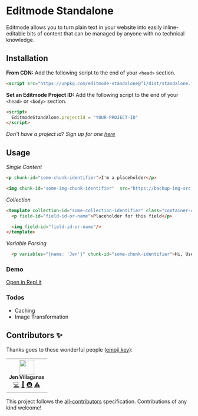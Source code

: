 # Editmode Standalone

Editmode allows you to turn plain text in your website into easily inline-editable bits of content that can be managed by anyone with no technical knowledge.

## Installation
**From CDN:** Add the following script to the end of your `<head>` section.
```HTML
<script src="https://unpkg.com/editmode-standalone@^1/dist/standalone.js"></script>
```

**Set an Editmode Project ID:** Add the following script to the end of your `<head>` or `<body>` section.
```HTML
<script>
  EditmodeStandAlone.projectId = "YOUR-PROJECT-ID"
</script>
```
*Don't have a project id? Sign up for one [here](https://editmode.com/users/sign_up?private_beta=true)*


## Usage

*Single Content*
```HTML
<p chunk-id="some-chunk-identifier">I'm a placeholder</p>

<img chunk-id="some-img-chunk-identifier"  src="https://backup-img-src.png"/>
```

*Collection*
```HTML
<template collection-id="some-collection-identifier" class="container-class" itemClass="classForEachItems">
  <p field-id="field-id-or-name">Placeholder for this field</p>

  <img field-id="field-id-or-name"/>
</template>
```

*Variable Parsing*
```HTML
  <p variables="{name: 'Jen'}" chunk-id="some-chunk-identifier">Hi, User</p>
```

### Demo
[Open in Repl.it](https://repl.it/@jengkarlong/EditmodeStandAlone-Example)

### Todos
- Caching
- Image Transformation

## Contributors ✨

Thanks goes to these wonderful people ([emoji key](https://allcontributors.org/docs/en/emoji-key)):

<!-- ALL-CONTRIBUTORS-LIST:START - Do not remove or modify this section -->
<!-- prettier-ignore-start -->
<!-- markdownlint-disable -->
<table>
  <tr>
    <td align="center"><a href="https://github.com/puuripurii"><img src="https://avatars.githubusercontent.com/u/26903002?v=4?s=40" width="40px;" alt=""/><br /><sub><b>Jen Villaganas </b></sub></a><br /><a href="https://github.com/Editmodelabs/editmode-standalone/commits?author=puuripurii" title="Code">💻</a> <a href="https://github.com/Editmodelabs/editmode-standalone/commits?author=puuripurii" title="Documentation">📖</a> <a href="#infra-puuripurii" title="Infrastructure (Hosting, Build-Tools, etc)">🚇</a> <a href="https://github.com/Editmodelabs/editmode-standalone/commits?author=puuripurii" title="Tests">⚠️</a></td>
  </tr>
</table>

<!-- markdownlint-restore -->
<!-- prettier-ignore-end -->

<!-- ALL-CONTRIBUTORS-LIST:END -->

This project follows the [all-contributors](https://github.com/all-contributors/all-contributors) specification. Contributions of any kind welcome!